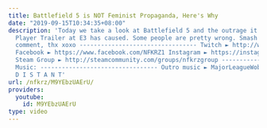```yaml
---
title: Battlefield 5 is NOT Feminist Propaganda, Here's Why
date: "2019-09-15T10:34:35+08:00"
description: 'Today we take a look at Battlefield 5 and the outrage it''s recent Single
  Player Trailer at E3 has caused. Some people are pretty wrong. Smash like, subscribe,
  comment, thx xoxo --------------------------------- Twitch ► http://www.twitch.tv/nfkrz
  Facebook ► https://www.facebook.com/NFKRZ1 Instagram ► https://instagram.com/roman_nfkrz/
  Steam Group ► http://steamcommunity.com/groups/nfkrzgroup ---------------------------------
  Music: --------------------------------- Outro music ► MajorLeagueWobs/Holder -
  D I S T A N T'
url: /nfkrz/M9YEbzUAErU/
providers:
  youtube:
    id: M9YEbzUAErU
type: video
---
```

